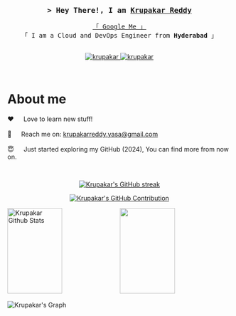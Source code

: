 <!--
<h2 align="center">
  Welcome to Github World!
  <img src="https://media.giphy.com/media/hvRJCLFzcasrR4ia7z/giphy.gif" width="28">
</h2>
-->

<!--
<p align="center">
  <a href="https://github.com/krupakar"><img src="https://readme-typing-svg.herokuapp.com/?lines=Self%20Taught%20Programmer;Front%20End%20Developer;1.5%2B%20years%20of%20coding%20experience;Always%20learning%20new%20things&center=true&width=380&height=45"></a>
</p>

 --> 

<!--<a href="https://komarev.com/ghpvc/?username=krupakar0307">-->
<!--  <img align="right" src="https://komarev.com/ghpvc/?username=krupakar0307&label=Visitors&color=0e75b6&style=flat" alt="Profile visitor" />-->
<!--</a>-->


<!--[![wakatime](https://wakatime.com/badge/user/eebb3dd8-d9b2-40de-9b88-6fd6cac99dbc.svg)](https://wakatime.com/@eebb3dd8-d9b2-40de-9b88-6fd6cac99dbc)-->

<!-- Intro  -->
<h3 align="center">
        <samp>&gt; Hey There!, I am
                <b><a target="_blank" href="https://krupakar.cloud">Krupakar Reddy</a></b>
        </samp>
</h3>


<p align="center"> 
  <samp>
    <a href="https://www.google.com/search?q=krupakar+reddy+linkedin+debuide">「 Google Me 」</a>
    <br>
    「 I am a Cloud and DevOps Engineer from <b>Hyderabad</b> 」
    <br>
    <br>
  </samp>
</p>

<p align="center">
 <a href="https://krupakarreddy-yasa.medium.com/" target="blank">
  <img src="https://img.shields.io/badge/Website-DC143C?style=for-the-badge&logo=medium&logoColor=white" alt="krupakar" />
 </a>
 <a href="https://linkedin.com/in/krupakar-reddy-9147a0231" target="_blank">
  <img src="https://img.shields.io/badge/LinkedIn-0077B5?style=for-the-badge&logo=linkedin&logoColor=white" alt="krupakar"/>
 </a>
 <!-- <a href="https://dev.to/krupakar" target="_blank">
  <img src="https://img.shields.io/badge/dev.to-0A0A0A?style=for-the-badge&logo=dev.to&logoColor=white" alt="krupakar" />
 </a> -->
 <!--<a href="https://twitter.com/_krupakar" target="_blank">-->
 <!-- <img src="https://img.shields.io/badge/Twitter-1DA1F2?style=for-the-badge&logo=twitter&logoColor=white" />-->
 <!--</a>-->
 <!--<a href="https://instagram.com/_krupakar" target="_blank">-->
  <!--<img src="https://img.shields.io/badge/Instagram-fe4164?style=for-the-badge&logo=instagram&logoColor=white" alt="krupakar" />-->
 <!--</a> -->
 <!--<a href="https://facebook.com/krupakar.dev" target="_blank">-->
 <!-- <img src="https://img.shields.io/badge/Facebook-20BEFF?&style=for-the-badge&logo=facebook&logoColor=white" alt="krupakar"  />-->
 <!-- </a> -->
</p>
<br />

<!-- About Section -->
 # About me
 
<p>
 <!--<img align="right" width="350" src="/assets/programmer.gif" alt="Coding gif" />-->
  
 <!--✌️ &emsp; Enjoy to do debugging, programming and sharing knowledge <br/><br/>-->
 ❤️ &emsp; Love to learn new stuff!<br/><br/>
 📧 &emsp; Reach me on: krupakarreddy.yasa@gmail.com<br/><br/>
 😇️ &emsp; Just started exploring my GitHub (2024), You can find more from now on.

</p>

<br/>
<!--<br/>-->
<!--<br/>-->

<!--## Use To Code-->

<!--![Javascript](https://img.shields.io/badge/Javascript-F0DB4F?style=for-the-badge&labelColor=black&logo=javascript&logoColor=F0DB4F)-->
<!--![Typescript](https://img.shields.io/badge/Typescript-007acc?style=for-the-badge&labelColor=black&logo=typescript&logoColor=007acc)-->
<!--![React](https://img.shields.io/badge/-React-61DBFB?style=for-the-badge&labelColor=black&logo=react&logoColor=61DBFB)-->
<!--![React Native](https://img.shields.io/badge/React_Native-20232A?style=for-the-badge&logo=react&logoColor=61DAFB)-->
<!--![Next.js](https://img.shields.io/badge/next.js-000000?style=for-the-badge&logo=nextdotjs&logoColor=white)-->
<!--![Nodejs](https://img.shields.io/badge/Nodejs-3C873A?style=for-the-badge&labelColor=black&logo=node.js&logoColor=3C873A)-->
<!--![Express.js](https://img.shields.io/badge/Express.js-000000?style=for-the-badge&logo=express&logoColor=white)-->
<!--![MongoDB](https://img.shields.io/badge/MongoDB-4EA94B?style=for-the-badge&logo=mongodb&logoColor=white)-->
<!--![HTML](https://img.shields.io/badge/HTML5-E34F26?style=for-the-badge&logo=html5&logoColor=white)-->
<!--![CSS3](https://img.shields.io/badge/CSS3-1572B6?style=for-the-badge&logo=css3&logoColor=white)-->
<!--![SASS Badge](https://img.shields.io/badge/Sass-CC6699?style=for-the-badge&logo=sass&logoColor=white)-->
<!--![Ant-Design](https://img.shields.io/badge/AntDesign-0170FE?style=for-the-badge&logo=antdesign&logoColor=white)-->
<!--![Tailwind](https://img.shields.io/badge/Tailwind_CSS-092749?style=for-the-badge&logo=tailwindcss&logoColor=06B6D4&labelColor=000000)-->
<!--![Bootstrap](https://img.shields.io/badge/Bootstrap-563D7C?style=for-the-badge&logo=bootstrap&logoColor=white)-->
<!--![Strapi](https://img.shields.io/badge/strapi-2E7EEA?style=for-the-badge&logo=strapi&logoColor=white)-->
<!--![Markdown](https://img.shields.io/badge/Markdown-000000?style=for-the-badge&logo=markdown&logoColor=white)-->
<!--![Redux](https://img.shields.io/badge/Redux-593D88?style=for-the-badge&logo=redux&logoColor=white)-->
<!--![React Query](https://img.shields.io/badge/-React_Query-FF4154?style=for-the-badge&logo=react%20query&logoColor=white)-->
<!--![VSCode](https://img.shields.io/badge/Visual_Studio-0078d7?style=for-the-badge&logo=visual%20studio&logoColor=white)-->
<!--![Git](https://img.shields.io/badge/Git-F05032?style=for-the-badge&logo=git&logoColor=white)-->

<!--<br/>-->

<!--## Top Open Source --->
<!--[![iTasks](https://github-readme-stats.vercel.app/api/pin/?username=krupakar&repo=itasks&border_color=7F3FBF&bg_color=0D1117&title_color=C9D1D9&text_color=8B949E&icon_color=7F3FBF)](https://github.com/krupakar/itasks)-->
<!--[![urFolio](https://github-readme-stats.vercel.app/api/pin/?username=krupakar&repo=urfolio&border_color=7F3FBF&bg_color=0D1117&title_color=C9D1D9&text_color=8B949E&icon_color=7F3FBF)](https://github.com/krupakar/urfolio)-->
<!--[![Web Projects](https://github-readme-stats.vercel.app/api/pin/?username=krupakar&repo=web-projects&border_color=7F3FBF&bg_color=0D1117&title_color=C9D1D9&text_color=8B949E&icon_color=7F3FBF)](https://github.com/krupakar/web-projects)-->
<!--[![Al Siam Readme](https://github-readme-stats.vercel.app/api/pin/?username=krupakar&repo=krupakar&border_color=7F3FBF&bg_color=0D1117&title_color=C9D1D9&text_color=8B949E&icon_color=7F3FBF)](https://github.com/krupakar/krupakar)-->

<!--<p align="left">-->
<!--  <a href="https://github.com/krupakar0307?tab=repositories" target="_blank"><img alt="All Repositories" title="All Repositories" src="https://img.shields.io/badge/-All%20Repos-2962FF?style=for-the-badge&logo=koding&logoColor=white"/></a>-->
<!--</p>-->

<!--<br/>-->
<!--<hr/>-->
<!--<br/>-->

<p align="center">
  <a href="https://github.com/krupakar0307">
    <img src="https://github-readme-streak-stats.herokuapp.com/?user=krupakar0307&theme=radical&border=7F3FBF&background=0D1117" alt="Krupakar's GitHub streak"/>
  </a>
</p>

<p align="center">
  <a href="https://github.com/krupakar0307">
    <img src="https://github-profile-summary-cards.vercel.app/api/cards/profile-details?username=krupakar0307&theme=radical" alt="Krupakar's GitHub Contribution"/>
  </a>
</p>

<a> 
    <a href="https://github.com/krupakar0307"><img alt="Krupakar Github Stats" src="https://denvercoder1-github-readme-stats.vercel.app/api?username=krupakar0307&show_icons=true&count_private=true&theme=react&border_color=7F3FBF&bg_color=0D1117&title_color=F85D7F&icon_color=F8D866" height="192px" width="49.5%"/></a>
  <a href="https://github.com/krupakar0307"><img alt=" " src="https://denvercoder1-github-readme-stats.vercel.app/api/top-langs/?username=krupakar0307&langs_count=8&layout=compact&theme=react&border_color=7F3FBF&bg_color=0D1117&title_color=F85D7F&icon_color=F8D866" height="192px" width="49.5%"/></a>
  <br/>
</a>


![Krupakar's Graph](https://github-readme-activity-graph.vercel.app/graph?username=krupakar0307&custom_title=Krupakar's%20%20GitHub%20Activity%20Graph&bg_color=0D1117&color=7F3FBF&line=7F3FBF&point=7F3FBF&area_color=FFFFFF&title_color=FFFFFF&area=true)
